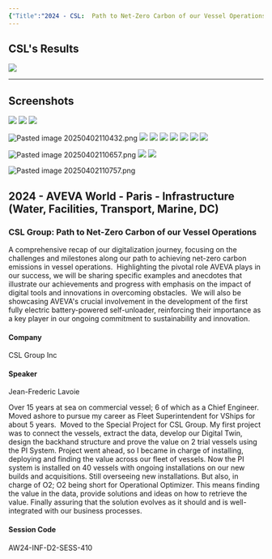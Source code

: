 ```yaml
---
{"Title":"2024 - CSL:  Path to Net-Zero Carbon of our Vessel Operations","Year":2024,"Industry":"Marine","URL":"https://www.aveva.com/en/perspectives/presentations/2024/csl-group---path-to-net-zero-carbon-of-our-vessel-operations/","PDF":"https://cdn.mediavalet.com/eunl/content/3-3RjT4g-EeyFwoveBkH_w/rDkXT7Z940KKkmpRn4LWMQ/Original/CSL%20Group%3A%20%20Path%20to%20Net-Zero%20Carbon%20of%20our%20Vessel%20Operations.pdf","Company":"CSL","Keywords":["Sustainability","Ships","Advanced Analytics"],"dg-publish":true,"permalink":"/aveva/customer-stories/2024/2024-csl-path-to-net-zero-carbon-of-our-vessel-operations/","dgPassFrontmatter":true}
---
```



## CSL's Results
![](https://i.imgur.com/yRqRNZZ.png)

---
## Screenshots
![](https://i.imgur.com/moN19RL.png)
![](https://i.imgur.com/b2Ivqzq.png)
![](https://i.imgur.com/hRau2u0.png)
<!--⚠️Imgur upload failed, check dev console-->
![Pasted image 20250402110432.png](/img/user/07%20-%20Support/Attachments/Pasted%20image%2020250402110432.png)
![](https://i.imgur.com/6Qn3wxa.png)
![](https://i.imgur.com/eZeOAe4.png)
![](https://i.imgur.com/eoeDf1G.png)
![](https://i.imgur.com/y4X6ZgD.png)
![](https://i.imgur.com/nfs2TIQ.png)
![](https://i.imgur.com/RMp6vW9.png)
![](https://i.imgur.com/0U5mkk7.png)
<!--⚠️Imgur upload failed, check dev console-->
![Pasted image 20250402110657.png](/img/user/07%20-%20Support/Attachments/Pasted%20image%2020250402110657.png)
![](https://i.imgur.com/labfBnV.png)
![](https://i.imgur.com/a99I4E7.png)
<!--⚠️Imgur upload failed, check dev console-->
![Pasted image 20250402110757.png](/img/user/07%20-%20Support/Attachments/Pasted%20image%2020250402110757.png)

## 2024 - AVEVA World - Paris - Infrastructure (Water, Facilities, Transport, Marine, DC)

### CSL Group: Path to Net-Zero Carbon of our Vessel Operations

A comprehensive recap of our digitalization journey, focusing on the challenges and milestones along our path to achieving net-zero carbon emissions in vessel operations.  Highlighting the pivotal role AVEVA plays in our success, we will be sharing specific examples and anecdotes that illustrate our achievements and progress with emphasis on the impact of digital tools and innovations in overcoming obstacles.  We will also be showcasing AVEVA's crucial involvement in the development of the first fully electric battery-powered self-unloader, reinforcing their importance as a key player in our ongoing commitment to sustainability and innovation.

#### Company

CSL Group Inc

#### Speaker

Jean-Frederic Lavoie

Over 15 years at sea on commercial vessel; 6 of which as a Chief Engineer. Moved ashore to pursue my career as Fleet Superintendent for VShips for about 5 years.  Moved to the Special Project for CSL Group. My first project was to connect the vessels, extract the data, develop our Digital Twin, design the backhand structure and prove the value on 2 trial vessels using the PI System. Project went ahead, so I became in charge of installing, deploying and finding the value across our fleet of vessels. Now the PI system is installed on 40 vessels with ongoing installations on our new builds and acquisitions. Still overseeing new installations. But also, in charge of O2; O2 being short for Operational Optimizer. This means finding the value in the data, provide solutions and ideas on how to retrieve the value. Finally assuring that the solution evolves as it should and is well-integrated with our business processes. 

#### Session Code

AW24-INF-D2-SESS-410